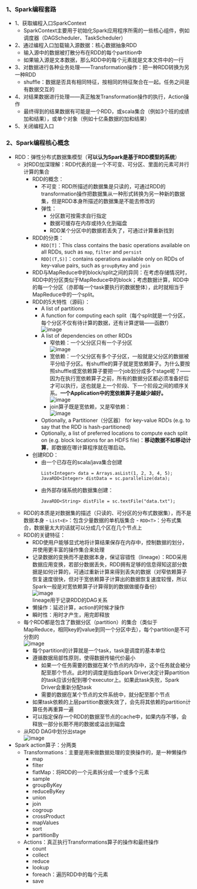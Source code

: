 ### 1、Spark编程套路
- 1、获取编程入口SparkContext
    - SparkContext主要用于初始化Spark应用程序所需的一些核心组件，例如调度器（DAGScheduler、TaskScheduler）
- 2、通过编程入口加载输入源数据：核心数据抽象RDD
    - 输入源中的数据被打散分布在RDD的每个partition中
    - 如果输入源是文本数据，那么RDD中的每个元素就是文本文件中的一行
- 3、对数据进行各种业务处理——Transformation操作：把一种RDD转换为另一种RDD
    - shuffle：数据是否具有相同特征，按相同的特征聚合在一起。任务之间是有数据交互的
- 4、对结果数据进行处理——真正触发Transformation操作的执行，Action操作
    - 最终得到的结果数据有可能是一个RDD，或scala集合（例如3个班的成绩加和结果），或单个对象（例如十亿条数据的加和结果）
- 5、关闭编程入口
### 2、Spark编程核心概念
- RDD：弹性分布式数据集模型（**可以认为Spark是基于RDD模型的系统**）
    - 对RDD加深理解：RDD代表的是一个不可变、可分区、里面的元素可并行计算的集合
        - RDD的概念：
            - 不可变：RDD所描述的数据集是只读的，可通过RDD的transformation操作把数据集从一种形式转换为另一种新的数据集，但是RDD本身所描述的数据集是不能去修改的
            - 弹性：
                - 分区数可按需求自行指定
                - 数据可缓存在内存或持久化到磁盘
                - RDD某个分区中的数据若丢失了，可通过计算重新找到
        - RDD的分类：
            - `RDD[T]`：This class contains the basic operations available on all RDDs, such as `map`, `filter` and `persist`
            - `RDD[(T,S)]`：contains operations available only on RDDs of key-value pairs, such as `groupByKey` and `join`
        - RDD与MapReduce中的block/split之间的异同：在考虑存储情况时，RDD中的分区类似于MapReduce中的block；考虑数据计算，RDD中的每一个分区（亦即每一个task要执行的数据整体），此时就相当于MapReduce中的一个split。
        - RDD的5大特性（源码）：
            - A list of partitions
            - A function for computing each split（每个split就是一个分区，每个分区不仅有待计算的数据，还有计算逻辑——函数f）  
            ![image](http://m.qpic.cn/psb?/V11uuMZ31LPowO/qR8Hoyq*FDrZfQs8TKjRJ6mZIFLB7whfew4eg0*cWVc!/b/dLYAAAAAAAAA&bo=CwNUAQAAAAADB38!&rf=viewer_4)
            - A list of dependencies on other RDDs
                - 窄依赖：一个父分区只有一个子分区  
                ![image](http://m.qpic.cn/psb?/V11uuMZ31LPowO/HJEIXvZelV.4mzId2r*Kc2KaBiQaGU3AFq6cmkjgxeY!/b/dL8AAAAAAAAA&bo=EgPyAAAAAAADB8E!&rf=viewer_4)
                - 宽依赖：一个父分区有多个子分区，一般就是父分区的数据被平分给子分区。有shuffle的算子就是宽依赖算子。为什么要按照shuffle或宽依赖算子要把一个job划分成多个stage呢？——因为在执行宽依赖算子之前，所有的数据分区都必须准备好后才可以执行，这也就是上一个阶段、下一个阶段之间的顺序关系。**一个Application中的宽依赖算子是越少越好。**   
                ![image](http://m.qpic.cn/psb?/V11uuMZ31LPowO/HB5eIBpZtzlbUyWR1vedJpejatL9X.x11miJ7xeiON8!/b/dL8AAAAAAAAA&bo=BQNDAQAAAAADB2Y!&rf=viewer_4)
                - join算子既是宽依赖，又是窄依赖：  
                ![image](http://m.qpic.cn/psb?/V11uuMZ31LPowO/bQzroLgwSXzM12H16aPfN7AlDbUG234CU8.oM4OJXNk!/b/dFIBAAAAAAAA&bo=QANTAQAAAAADBzM!&rf=viewer_4)
            - Optionally, a Partitioner（分区器） for key-value RDDs (e.g. to say that the RDD is hash-partitioned)
            - Optionally, a list of preferred locations to compute each split on (e.g. block locations for an HDFS file)：**移动数据不如移动计算**，即数据在哪计算程序就在哪启动。
        - 创建RDD：
            - 由一个已存在的scala/java集合创建
                ```
                List<Integer> data = Arrays.asList(1, 2, 3, 4, 5);
                JavaRDD<Integer> distData = sc.parallelize(data);
                ```
            - 由外部存储系统的数据集创建：
                ```
                JavaRDD<String> distFile = sc.textFile("data.txt");
                ```
    - RDD的本质是对数据集的描述（只读的、可分区的分布式数据集），而不是数据本身
            - `List<E>`：包含少量数据的单机版集合
            - `RDD<T>`：分布式集合，数据量太大的话就可以分成几个区在几个节点上
    - RDD的关键特征：
        - RDD使用户能够显式地将计算结果保存在内存中，控制数据的划分，并使用更丰富的操作集合来处理
        - 记录数据的变换而不是数据本身，保证容错性（lineage）：RDD采用数据应用变换，若部分数据丢失，RDD拥有足够的信息得知这部分数据是如何计算的，可通过重新计算来得到丢失的数据（对窄依赖算子恢复速度很快，但对于宽依赖算子计算出的数据恢复速度较慢，所以Spark一般是对宽依赖算子计算得到的数据做缓存备份）  
        ![image](https://wx3.sinaimg.cn/mw690/006CX93ply1g0ege67f80j30hz09gweu.jpg)  
        lineage用于记录RDD的DAG关系
        - 懒操作：延迟计算，action的时候才操作
        - 瞬时性：用时才产生，用完即释放
    - 每个RDD都是包含了数据分区（partition）的集合（类似于MapReduce，相同key的value到同一个分区中去），每个partition是不可分割的  
    ![image](https://wx4.sinaimg.cn/mw690/006CX93ply1g0egjgbsnrj30jo0av7ba.jpg)  
        - 每个partition的计算就是一个task，task是调度的基本单位
        - 遵循数据局部性原则，使得数据传输代价最小
            - 如果一个任务需要的数据在某个节点的内存中，这个任务就会被分配至那个节点。此时的调度是指由Spark Driver决定计算partition的task应该分配到哪个executor上。如果此task失败，Spark Driver会重新分配task
            - 需要的数据在某个节点的文件系统中，就分配至那个节点
        - 如果task依赖的上层partition数据失效了，会先将其依赖的partition计算任务再重算一遍
        - 可以指定保存一个RDD的数据至节点的cache中，如果内存不够，会释放一部分长期不用的数据或溢出到磁盘
    - 从RDD DAG中划分出stage  
    ![image](https://wx4.sinaimg.cn/mw690/006CX93ply1g0egpyspv9j30j80b3aim.jpg)
- Spark action算子：分两类
    - Transformations：主要是用来做数据处理的变换操作的，是一种懒操作
        - map
        - filter
        - flatMap：将RDD的一个元素拆分成一个或多个元素
        - sample
        - groupByKey
        - reduceByKey
        - union
        - join
        - cogroup
        - crossProduct
        - mapValues
        - sort
        - partitionBy
    - Actions：真正执行Transformations算子的操作和最终操作
        - count
        - collect
        - reduce
        - lookup
        - foreach：遍历RDD中的每个元素
        - save